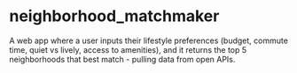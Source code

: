 # neighborhood_matchmaker
A web app where a user inputs their lifestyle preferences (budget, commute time, quiet vs lively, access to amenities), and it returns the top 5 neighborhoods that best match - pulling data from open APIs.
